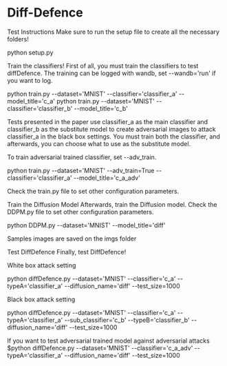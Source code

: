 # Diff-Defence

Test Instructions
Make sure to run the setup file to create all the necessary folders!

python setup.py 

Train the classifiers!
First of all, you must train the classifiers to test diffDefence. The training can be logged with wandb, set --wandb='run' if you want to log.

python train.py --dataset='MNIST' --classifier='classifier_a' --model_title='c_a'
python train.py --dataset='MNIST' --classifier='classifier_b' --model_title='c_b'

Tests presented in the paper use classifier_a as the main classifier and classifier_b as the substitute model to create adversarial images to attack classifier_a in the black box settings. You must train both the classifier, and afterwards, you can choose what to use as the substitute model.

To train adversarial trained classifier, set --adv_train.

python train.py --dataset='MNIST' --adv_train=True --classifier='classifier_a' --model_title='c_a_adv'

Check the train.py file to set other configuration parameters.

Train the Diffusion Model
Afterwards, train the Diffusion model. Check the DDPM.py file to set other configuration parameters.

python DDPM.py --dataset='MNIST' --model_title='diff'

Samples images are saved on the imgs folder

Test DiffDefence
Finally, test DiffDefence!

White box attack setting

python diffDefence.py --dataset='MNIST' --classifier='c_a' --typeA='classifier_a' --diffusion_name='diff' --test_size=1000

Black box attack setting

python diffDefence.py --dataset='MNIST' --classifier='c_a' --typeA='classifier_a' --sub_classifier='c_b' --typeB='classifier_b'  --diffusion_name='diff' --test_size=1000

If you want to test adversarial trained model against adversarial attacks
$python diffDefence.py --dataset='MNIST' --classifier='c_a_adv' --typeA='classifier_a' --diffusion_name='diff' --test_size=1000
